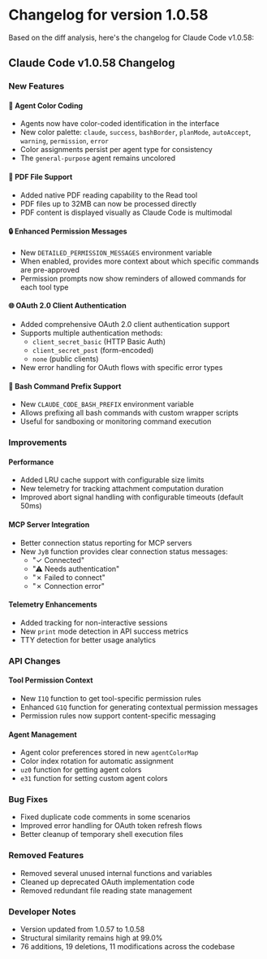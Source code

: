 # Changelog for version 1.0.58

Based on the diff analysis, here's the changelog for Claude Code v1.0.58:

## Claude Code v1.0.58 Changelog

### New Features

#### 🎨 Agent Color Coding
- Agents now have color-coded identification in the interface
- New color palette: `claude`, `success`, `bashBorder`, `planMode`, `autoAccept`, `warning`, `permission`, `error`
- Color assignments persist per agent type for consistency
- The `general-purpose` agent remains uncolored

#### 📄 PDF File Support
- Added native PDF reading capability to the Read tool
- PDF files up to 32MB can now be processed directly
- PDF content is displayed visually as Claude Code is multimodal

#### 🔒 Enhanced Permission Messages
- New `DETAILED_PERMISSION_MESSAGES` environment variable
- When enabled, provides more context about which specific commands are pre-approved
- Permission prompts now show reminders of allowed commands for each tool type

#### 🌐 OAuth 2.0 Client Authentication
- Added comprehensive OAuth 2.0 client authentication support
- Supports multiple authentication methods:
  - `client_secret_basic` (HTTP Basic Auth)
  - `client_secret_post` (form-encoded)
  - `none` (public clients)
- New error handling for OAuth flows with specific error types

#### 🔧 Bash Command Prefix Support
- New `CLAUDE_CODE_BASH_PREFIX` environment variable
- Allows prefixing all bash commands with custom wrapper scripts
- Useful for sandboxing or monitoring command execution

### Improvements

#### Performance
- Added LRU cache support with configurable size limits
- New telemetry for tracking attachment computation duration
- Improved abort signal handling with configurable timeouts (default 50ms)

#### MCP Server Integration
- Better connection status reporting for MCP servers
- New `JyB` function provides clear connection status messages:
  - "✓ Connected"
  - "⚠ Needs authentication"
  - "✗ Failed to connect"
  - "✗ Connection error"

#### Telemetry Enhancements
- Added tracking for non-interactive sessions
- New `print` mode detection in API success metrics
- TTY detection for better usage analytics

### API Changes

#### Tool Permission Context
- New `I1Q` function to get tool-specific permission rules
- Enhanced `G1Q` function for generating contextual permission messages
- Permission rules now support content-specific messaging

#### Agent Management
- Agent color preferences stored in new `agentColorMap`
- Color index rotation for automatic assignment
- `uz0` function for getting agent colors
- `e31` function for setting custom agent colors

### Bug Fixes

- Fixed duplicate code comments in some scenarios
- Improved error handling for OAuth token refresh flows
- Better cleanup of temporary shell execution files

### Removed Features

- Removed several unused internal functions and variables
- Cleaned up deprecated OAuth implementation code
- Removed redundant file reading state management

### Developer Notes

- Version updated from 1.0.57 to 1.0.58
- Structural similarity remains high at 99.0%
- 76 additions, 19 deletions, 11 modifications across the codebase
